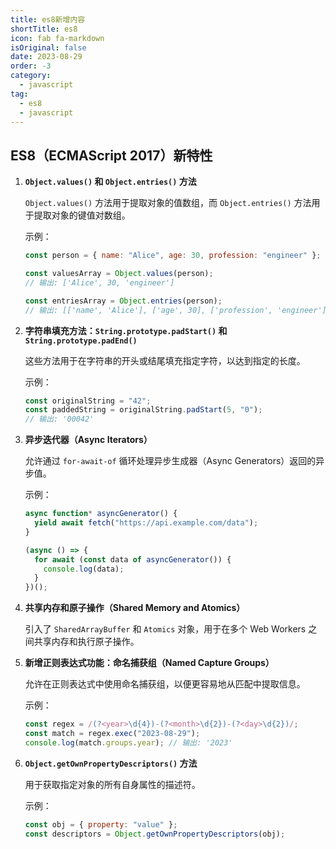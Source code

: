 ```yaml
---
title: es8新增内容
shortTitle: es8
icon: fab fa-markdown
isOriginal: false
date: 2023-08-29
order: -3
category:
  - javascript
tag:
  - es8
  - javascript
---
```


## ES8（ECMAScript 2017）新特性

1. **`Object.values()` 和 `Object.entries()` 方法**

   `Object.values()` 方法用于提取对象的值数组，而 `Object.entries()` 方法用于提取对象的键值对数组。

   示例：

   ```javascript
   const person = { name: "Alice", age: 30, profession: "engineer" };

   const valuesArray = Object.values(person);
   // 输出: ['Alice', 30, 'engineer']

   const entriesArray = Object.entries(person);
   // 输出: [['name', 'Alice'], ['age', 30], ['profession', 'engineer']]
   ```

2. **字符串填充方法：`String.prototype.padStart()` 和 `String.prototype.padEnd()`**

   这些方法用于在字符串的开头或结尾填充指定字符，以达到指定的长度。

   示例：

   ```javascript
   const originalString = "42";
   const paddedString = originalString.padStart(5, "0");
   // 输出: '00042'
   ```

3. **异步迭代器（Async Iterators）**

   允许通过 `for-await-of` 循环处理异步生成器（Async Generators）返回的异步值。

   示例：

   ```javascript
   async function* asyncGenerator() {
     yield await fetch("https://api.example.com/data");
   }

   (async () => {
     for await (const data of asyncGenerator()) {
       console.log(data);
     }
   })();
   ```

4. **共享内存和原子操作（Shared Memory and Atomics）**

   引入了 `SharedArrayBuffer` 和 `Atomics` 对象，用于在多个 Web Workers 之间共享内存和执行原子操作。

5. **新增正则表达式功能：命名捕获组（Named Capture Groups）**

   允许在正则表达式中使用命名捕获组，以便更容易地从匹配中提取信息。

   示例：

   ```javascript
   const regex = /(?<year>\d{4})-(?<month>\d{2})-(?<day>\d{2})/;
   const match = regex.exec("2023-08-29");
   console.log(match.groups.year); // 输出: '2023'
   ```

6. **`Object.getOwnPropertyDescriptors()` 方法**

   用于获取指定对象的所有自身属性的描述符。

   示例：

   ```javascript
   const obj = { property: "value" };
   const descriptors = Object.getOwnPropertyDescriptors(obj);
   ```
